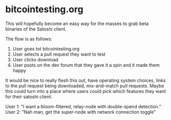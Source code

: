 bitcointesting.org
==================

This will hopefully become an easy way for the masses to grab beta binaries of the Satoshi client.

The flow is as follows:
1. User goes tot bitcointesting.org
2. User selects a pull request they want to test
3. User clicks download
4. User posts on the dev forum that they gave it a spin and it made them happy

It would be nice to really flesh this out, have operating system choices, links to the pull request being downloaded,
mix-and-match pull requests. Maybe this could turn into a place where users could pick which features they want
for their satoshi client. 

User 1: "I want a bloom-filtered, relay-node with double-spend detection."
User 2: "Nah man, get the super-node with network connection toggle"
